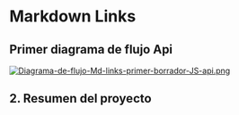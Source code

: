 # Markdown Links

## Primer diagrama de flujo Api

[![Diagrama-de-flujo-Md-links-primer-borrador-JS-api.png](https://i.postimg.cc/652VGddG/Diagrama-de-flujo-Md-links-primer-borrador-JS-api.png)](https://postimg.cc/F7vkMkC9)

## 2. Resumen del proyecto